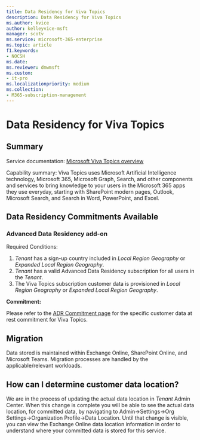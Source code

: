```yaml
---
title: Data Residency for Viva Topics
description: Data Residency for Viva Topics
ms.author: kvice
author: kelleyvice-msft
manager: scotv
ms.service: microsoft-365-enterprise
ms.topic: article
f1.keywords:
- NOCSH
ms.date: 
ms.reviewer: dmwmsft
ms.custom:
- it-pro
ms.localizationpriority: medium
ms.collection:
- M365-subscription-management
---
```


# Data Residency for Viva Topics

## Summary

Service documentation: [Microsoft Viva Topics overview](/viva/topics/topic-experiences-overview)

Capability summary: Viva Topics uses Microsoft Artificial Intelligence technology, Microsoft 365, Microsoft Graph, Search, and other components and services to bring knowledge to your users in the Microsoft 365 apps they use everyday, starting with SharePoint modern pages, Outlook, Microsoft Search, and Search in Word, PowerPoint, and Excel.

## Data Residency Commitments Available

### Advanced Data Residency add-on

Required Conditions:

1. _Tenant_ has a sign-up country included in _Local Region Geography_ or _Expanded Local Region Geography_.
1. _Tenant_ has a valid Advanced Data Residency subscription for all users in the _Tenant_.
1. The Viva Topics subscription customer data is provisioned in _Local Region Geography_ or _Expanded Local Region Geography_.

**Commitment:**

Please refer to the [ADR Commitment page](m365-dr-commitments.md#viva-topics) for the specific customer data at rest commitment for Viva Topics.

## Migration

Data stored is maintained within Exchange Online, SharePoint Online, and Microsoft Teams. Migration processes are handled by the applicable/relevant workloads.

## How can I determine customer data location?

We are in the process of updating the actual data location in _Tenant_ Admin Center.  When this change is complete you will be able to see the actual data location, for committed data, by navigating to Admin->Settings->Org Settings->Organization Profile->Data Location.  Until that change is visible, you can view the Exchange Online data location information in order to understand where your committed data is stored for this service.
